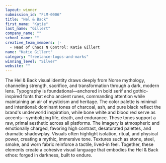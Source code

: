 ```yaml
---
layout: winner
submission_id: "FLM-0006"
title: "Hel & Back"
first_name: "Katie"
last_name: "Gillert"
company_name: ""
school_name: ""
creative_team_members: |-
  - Head of Chaos N Control: Katie Gillert
name: "Katie Gillert"
category: "freelance-logos-and-marks"
winning_level: "Silver"
website: ""
---
```


The Hel & Back visual identity draws deeply from Norse mythology, channeling strength, sacrifice, and transformation through a dark, modern lens. Typography is foundational—anchored in bold serif and gothic-inspired fonts that echo ancient runes, commanding attention while maintaining an air of mysticism and heritage. The color palette is minimal and intentional: dominant tones of charcoal, ash, and pure black reflect the brand's underworld inspiration, while bone white and blood red serve as accents—symbolizing life, death, and endurance. These tones support a raw, primal aesthetic across all platforms. The imagery is atmospheric and emotionally charged, favoring high contrast, desaturated palettes, and dramatic shadowplay. Visuals often highlight isolation, ritual, and physical power, creating a mythic, immersive tone. Textures such as stone, steel, smoke, and worn fabric reinforce a tactile, lived-in feel. Together, these elements create a cohesive visual language that embodies the Hel & Back ethos: forged in darkness, built to endure.

